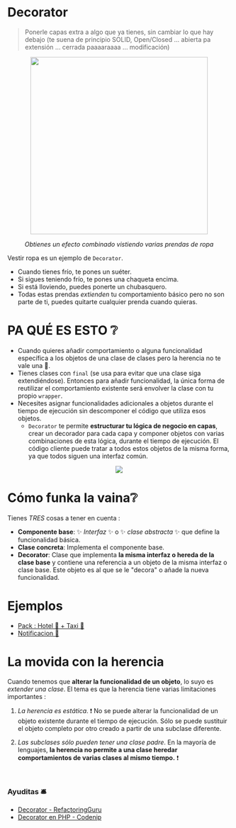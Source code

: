 

# Decorator

> Ponerle capas extra a algo que ya tienes, sin cambiar lo que hay debajo (te suena de principio SOLID, Open/Closed ... abierta pa extensión ... cerrada paaaaraaaa ... modificación)

<p align=center>
  <img src="https://github.com/user-attachments/assets/d721b003-e5cc-4f09-a2de-ca061bb31ce8" height="400" />
</p>

<p align=center>
  <em>Obtienes un efecto combinado vistiendo varias prendas de ropa</em>
</p>

Vestir ropa es un ejemplo de `Decorator`. 
- Cuando tienes frío, te pones un suéter.
- Si sigues teniendo frío, te pones una chaqueta encima.
- Si está lloviendo, puedes ponerte un chubasquero. 
- Todas estas prendas *extienden* tu comportamiento básico pero no son parte de ti, puedes quitarte cualquier prenda cuando quieras.

# PA QUÉ ES ESTO ❔

- Cuando quieres añadir comportamiento o alguna funcionalidad específica a los objetos de una clase de clases pero la herencia no te vale una 💩.
- Tienes clases con `final` (se usa para evitar que una clase siga extendiéndose). Entonces para añadir funcionalidad, la única forma de reutilizar el comportamiento existente será envolver la clase con tu propio `wrapper`.
- Necesites asignar funcionalidades adicionales a objetos durante el tiempo de ejecución sin descomponer el código que utiliza esos objetos.
  - `Decorator` te permite __estructurar tu lógica de negocio en capas__, crear un decorador para cada capa y componer objetos con varias combinaciones de esta lógica, durante el tiempo de ejecución. El código cliente puede tratar a todos estos objetos de la misma forma, ya que todos siguen una interfaz común.

<p align=center>
  <img src="https://github.com/user-attachments/assets/127fb5ab-54c1-44e8-a978-fca226fba6cf" />
</p>


# Cómo funka la vaina❔

Tienes *TRES* cosas a tener en cuenta :

- __Componente base__: ✨ *Interfaz* ✨ o ✨ *clase abstracta* ✨ que define la funcionalidad básica.
- __Clase concreta__: Implementa el componente base.
- __Decorator__: Clase que implementa __la misma interfaz o hereda de la clase base__ y contiene una referencia a un objeto de la misma interfaz o clase base. Este objeto es al que se le "decora" o añade la nueva funcionalidad.


# Ejemplos

- [Pack : Hotel 🏨 + Taxi 🚗 ]()
- [Notificacion 🔔]()


# La movida con la herencia

Cuando tenemos que __alterar la funcionalidad de un objeto__, lo suyo es _extender una clase_. El tema es que la herencia tiene varias limitaciones importantes :

1. _La herencia es estática_. ❗ No se puede alterar la funcionalidad de un objeto existente durante el tiempo de ejecución. Sólo se puede sustituir el objeto completo por otro creado a partir de una subclase diferente.

2. _Las subclases sólo pueden tener una clase padre_. En la mayoría de lenguajes, __la herencia no permite a una clase heredar comportamientos de varias clases al mismo tiempo.__ ❗


```php



```



### Ayuditas 🛎️

- [Decorator - RefactoringGuru](https://refactoring.guru/es/design-patterns/decorator)
- [Decorator en PHP - Codenip](https://www.youtube.com/watch?v=XOvXMZ0DWCU)
